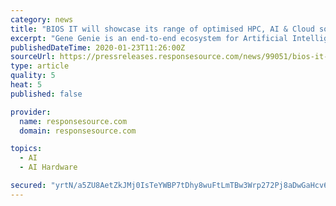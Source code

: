 ```yaml
---
category: news
title: "BIOS IT will showcase its range of optimised HPC, AI & Cloud solutions at the Festival of Genomics"
excerpt: "Gene Genie is an end-to-end ecosystem for Artificial Intelligence (AI) advancement in the healthcare industry. The solution combines leading GPU accelerator technology and intuitive scale-out storage in one platform for the analysis of Next Generation Sequencing (NGS) and medical image data. Gene Genie integrates and optimizes widely used ..."
publishedDateTime: 2020-01-23T11:26:00Z
sourceUrl: https://pressreleases.responsesource.com/news/99051/bios-it-will-showcase-its-range-of-optimised-hpc-ai/
type: article
quality: 5
heat: 5
published: false

provider:
  name: responsesource.com
  domain: responsesource.com

topics:
  - AI
  - AI Hardware

secured: "yrtN/a5ZU8AetZkJMj0IsTeYWBP7tDhy8wuFtLmTBw3Wrp272Pj8aDwGaHcv67NWMhdRPhx2xY77ggzL7G1nX9+hgwURbY1z3MfNvX4eROVxhnT638FOL0r7Q4iKnfOTKAyBO0a/EO1ZtV7YYYENEh7HlMqLbQHA7ZGKIIeobyrSOFnorcsKzICHLMQQuAVJaqeOMusN39q6Uskc2I+X2RVkIVziVfRFc2imkmaiKB+GVrq+kptXxhhQWV5162Y7eFUZd9q2dAzl6AtoYk/BOPpF3rmZY6rbiVH1Y2ddZZ/jU6Q1iwROFrX8iRJM4TZe;P/hiEXJ+uKShl3zeq4glOQ=="
---
```


